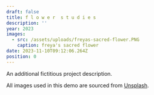 ```yaml
---
draft: false
title: f l o w e r  s t u d i e s
description: ''
year: 2023
images:
  - src: /assets/uploads/freyas-sacred-flower.PNG
    caption: freya's sacred flower
date: 2023-11-10T09:12:06.264Z
position: 0
---
```


An additional fictitious project description.

All images used in this demo are sourced from [Unsplash](https://unsplash.com/).
